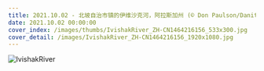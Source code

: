 ```yaml
---
title: 2021.10.02 - 北坡自治市镇的伊维沙克河，阿拉斯加州 (© Don Paulson/Danita Delimont)
date: 2021.10.02 00:00:00
cover_index: /images/thumbs/IvishakRiver_ZH-CN1464216156_533x300.jpg
cover_detail: /images/IvishakRiver_ZH-CN1464216156_1920x1080.jpg
---
```


![IvishakRiver](/images/IvishakRiver_ZH-CN1464216156_1920x1080.jpg)
